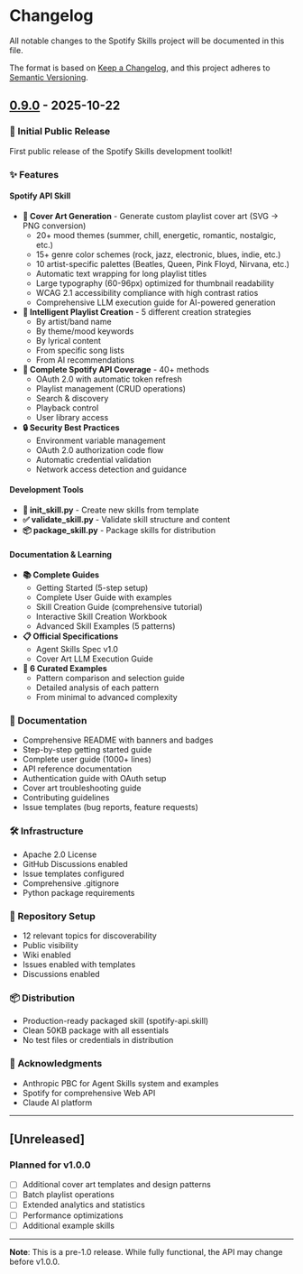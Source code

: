 # Changelog

All notable changes to the Spotify Skills project will be documented in this file.

The format is based on [Keep a Changelog](https://keepachangelog.com/en/1.0.0/),
and this project adheres to [Semantic Versioning](https://semver.org/spec/v2.0.0.html).

## [0.9.0] - 2025-10-22

### 🎉 Initial Public Release

First public release of the Spotify Skills development toolkit!

### ✨ Features

#### Spotify API Skill
- **🎨 Cover Art Generation** - Generate custom playlist cover art (SVG → PNG conversion)
  - 20+ mood themes (summer, chill, energetic, romantic, nostalgic, etc.)
  - 15+ genre color schemes (rock, jazz, electronic, blues, indie, etc.)
  - 10 artist-specific palettes (Beatles, Queen, Pink Floyd, Nirvana, etc.)
  - Automatic text wrapping for long playlist titles
  - Large typography (60-96px) optimized for thumbnail readability
  - WCAG 2.1 accessibility compliance with high contrast ratios
  - Comprehensive LLM execution guide for AI-powered generation
- **🎵 Intelligent Playlist Creation** - 5 different creation strategies
  - By artist/band name
  - By theme/mood keywords
  - By lyrical content
  - From specific song lists
  - From AI recommendations
- **📡 Complete Spotify API Coverage** - 40+ methods
  - OAuth 2.0 with automatic token refresh
  - Playlist management (CRUD operations)
  - Search & discovery
  - Playback control
  - User library access
- **🔒 Security Best Practices**
  - Environment variable management
  - OAuth 2.0 authorization code flow
  - Automatic credential validation
  - Network access detection and guidance

#### Development Tools
- **🚀 init_skill.py** - Create new skills from template
- **✅ validate_skill.py** - Validate skill structure and content
- **📦 package_skill.py** - Package skills for distribution

#### Documentation & Learning
- **📚 Complete Guides**
  - Getting Started (5-step setup)
  - Complete User Guide with examples
  - Skill Creation Guide (comprehensive tutorial)
  - Interactive Skill Creation Workbook
  - Advanced Skill Examples (5 patterns)
- **📋 Official Specifications**
  - Agent Skills Spec v1.0
  - Cover Art LLM Execution Guide
- **🎨 6 Curated Examples**
  - Pattern comparison and selection guide
  - Detailed analysis of each pattern
  - From minimal to advanced complexity

### 📖 Documentation
- Comprehensive README with banners and badges
- Step-by-step getting started guide
- Complete user guide (1000+ lines)
- API reference documentation
- Authentication guide with OAuth setup
- Cover art troubleshooting guide
- Contributing guidelines
- Issue templates (bug reports, feature requests)

### 🛠️ Infrastructure
- Apache 2.0 License
- GitHub Discussions enabled
- Issue templates configured
- Comprehensive .gitignore
- Python package requirements

### 🎯 Repository Setup
- 12 relevant topics for discoverability
- Public visibility
- Wiki enabled
- Issues enabled with templates
- Discussions enabled

### 📦 Distribution
- Production-ready packaged skill (spotify-api.skill)
- Clean 50KB package with all essentials
- No test files or credentials in distribution

### 🙏 Acknowledgments
- Anthropic PBC for Agent Skills system and examples
- Spotify for comprehensive Web API
- Claude AI platform

---

## [Unreleased]

### Planned for v1.0.0
- [ ] Additional cover art templates and design patterns
- [ ] Batch playlist operations
- [ ] Extended analytics and statistics
- [ ] Performance optimizations
- [ ] Additional example skills

---

**Note**: This is a pre-1.0 release. While fully functional, the API may change before v1.0.0.

[0.9.0]: https://github.com/fabioc-aloha/spotify-skill/releases/tag/v0.9.0
